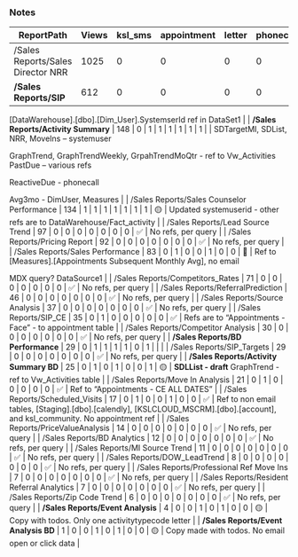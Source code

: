 
### Notes

| ReportPath | Views | ksl_sms | appointment | letter | phonecall | email | task | systemuser | Status | Notes |
| --- | --- | --- | --- | --- | --- | --- | --- | --- | --- | --- |
| /Sales Reports/Sales Director NRR | 1025 | 0 | 0 | 0 | 0 | 0 | 0 | 1 |  | Looks clear except NRR dataset refs to DataWarehouse.Dim_User.SystemUserId  |
| **/Sales Reports/SIP** | 612 | 0 | 0 | 0 | 0 | 1 | 0 | 1 | 🔴 | Draft - of **DataSet2**

[DataWarehouse].[dbo].[Dim_User].SystemserId ref in DataSet1 |
| **/Sales Reports/Activity Summary** | 148 | 0 | 1 | 1 | 1 | 1 | 1 | 1 |  | SDTargetMI, SDList, NRR, MoveIns – systemuser

GraphTrend, GraphTrendWeekly, GrpahTrendMoQtr  - ref to Vw_Activities
PastDue – various refs

ReactiveDue - phonecall 

Avg3mo - DimUser, Measures |
| /Sales Reports/Sales Counselor Performance | 134 | 1 | 1 | 1 | 1 | 1 | 1 | 1 | 🟡 | Updated systemuserid - other refs are to DataWarehouse/Fact_activity |
| /Sales Reports/Lead Source Trend | 97 | 0 | 0 | 0 | 0 | 0 | 0 | 0 | ✅ | No refs, per query |
| /Sales Reports/Pricing Report | 92 | 0 | 0 | 0 | 0 | 0 | 0 | 0 | ✅ | No refs, per query |
| /Sales Reports/Sales Performance | 83 | 0 | 1 | 0 | 0 | 1 | 0 | 0 | 🔴 | Ref to [Measures].[Appointments Subsequent Monthly Avg], no email

MDX query? DataSource1 |
| /Sales Reports/Competitors_Rates | 71 | 0 | 0 | 0 | 0 | 0 | 0 | 0 | ✅ | No refs, per query |
| /Sales Reports/ReferralPrediction | 46 | 0 | 0 | 0 | 0 | 0 | 0 | 0 | ✅ | No refs, per query |
| /Sales Reports/Source Analysis | 37 | 0 | 0 | 0 | 0 | 0 | 0 | 0 | ✅ | No refs, per query |
| /Sales Reports/SIP_CE | 35 | 0 | 1 | 0 | 0 | 0 | 0 | 0 | ✅ | Refs are to “Appointments - Face” - to appointment table |
| /Sales Reports/Competitor Analysis | 30 | 0 | 0 | 0 | 0 | 0 | 0 | 0 | ✅ | No refs, per query |
| **/Sales Reports/BD Performance** | 29 | 0 | 1 | 1 | 1 | 1 | 0 | 1 |  |  |
| /Sales Reports/SIP_Targets | 29 | 0 | 0 | 0 | 0 | 0 | 0 | 0 | ✅ | No refs, per query |
| **/Sales Reports/Activity Summary BD** | 25 | 0 | 1 | 0 | 1 | 0 | 0 | 1 | 🟡 | **SDLList - draft**
GraphTrend - ref to Vw_Activities table |
| /Sales Reports/Move In Analysis | 21 | 0 | 1 | 0 | 0 | 0 | 0 | 0 | ✅ | Ref to “Appointments - CE ALL DATES” |
| /Sales Reports/Scheduled_Visits | 17 | 0 | 1 | 0 | 0 | 1 | 0 | 0 | ✅ | Ref to non email tables, [Staging].[dbo].[calendly], [KSLCLOUD_MSCRM].[dbo].[account], and ksl_community. No appointment ref |
| /Sales Reports/PriceValueAnalysis | 14 | 0 | 0 | 0 | 0 | 0 | 0 | 0 | ✅ | No refs, per query |
| /Sales Reports/BD Analytics | 12 | 0 | 0 | 0 | 0 | 0 | 0 | 0 | ✅ | No refs, per query |
| /Sales Reports/MI Source Trend | 11 | 0 | 0 | 0 | 0 | 0 | 0 | 0 | ✅ | No refs, per query |
| /Sales Reports/DOW_LeadTrend | 8 | 0 | 0 | 0 | 0 | 0 | 0 | 0 | ✅ | No refs, per query |
| /Sales Reports/Professional Ref Move Ins | 7 | 0 | 0 | 0 | 0 | 0 | 0 | 0 | ✅ | No refs, per query |
| /Sales Reports/Resident Referral Analytics | 7 | 0 | 0 | 0 | 0 | 0 | 0 | 0 | ✅ | No refs, per query |
| /Sales Reports/Zip Code Trend | 6 | 0 | 0 | 0 | 0 | 0 | 0 | 0 | ✅ | No refs, per query |
| **/Sales Reports/Event Analysis** | 4 | 0 | 0 | 1 | 0 | 1 | 0 | 0 | 🟡 | Copy with todos. Only one activitytypecode letter |
| **/Sales Reports/Event Analysis BD** | 1 | 0 | 0 | 1 | 0 | 1 | 0 | 0 | 🟡 | Copy made with todos. No email open or click data |